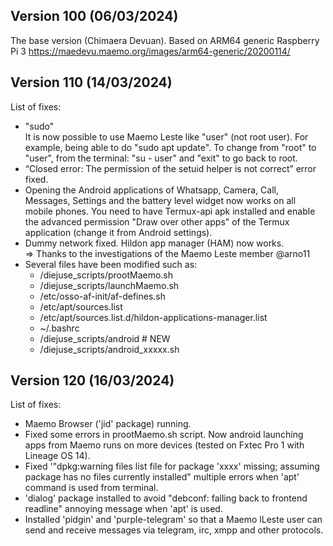 ## Version 100 (06/03/2024)
The base version (Chimaera Devuan). Based on ARM64 generic Raspberry Pi 3 https://maedevu.maemo.org/images/arm64-generic/20200114/

## Version 110 (14/03/2024)
List of fixes:
- "sudo"  
  It is now possible to use Maemo Leste like "user" (not root user). For example, being able to do "sudo apt update". To change from "root" to "user", from the terminal: "su - user" and "exit" to go back to root.
- “Closed error: The permission of the setuid helper is not correct” error fixed.  
- Opening the Android applications of Whatsapp, Camera, Call, Messages, Settings and the battery level widget now works on all mobile phones. You need to have Termux-api apk installed and enable the advanced permission "Draw over other apps" of the Termux application (change it from Android settings).  
- Dummy network fixed. Hildon app manager (HAM) now works.  
  => Thanks to the investigations of the Maemo Leste member @arno11  
- Several files have been modified such as:  
  - /diejuse_scripts/prootMaemo.sh  
  - /diejuse_scripts/launchMaemo.sh  
  - /etc/osso-af-init/af-defines.sh  
  - /etc/apt/sources.list  
  - /etc/apt/sources.list.d/hildon-applications-manager.list  
  - ~/.bashrc
  - /diejuse_scripts/android    # NEW
  - /diejuse_scripts/android_xxxxx.sh
## Version 120 (16/03/2024)  
List of fixes:  
- Maemo Browser ('jid' package) running.  
- Fixed some errors in prootMaemo.sh script. Now android launching apps from Maemo runs on more devices (tested on Fxtec Pro 1 with Lineage OS 14).  
- Fixed '"dpkg:warning files list file for package 'xxxx' missing; assuming package has no files currently installed"  multiple errors when 'apt' command is used from terminal.  
- 'dialog' package installed to avoid "debconf: falling back to frontend readline" annoying message when 'apt' is used.  
- Installed 'pidgin' and 'purple-telegram' so that a Maemo lLeste user can send and receive messages via telegram, irc, xmpp and other protocols.  
 
